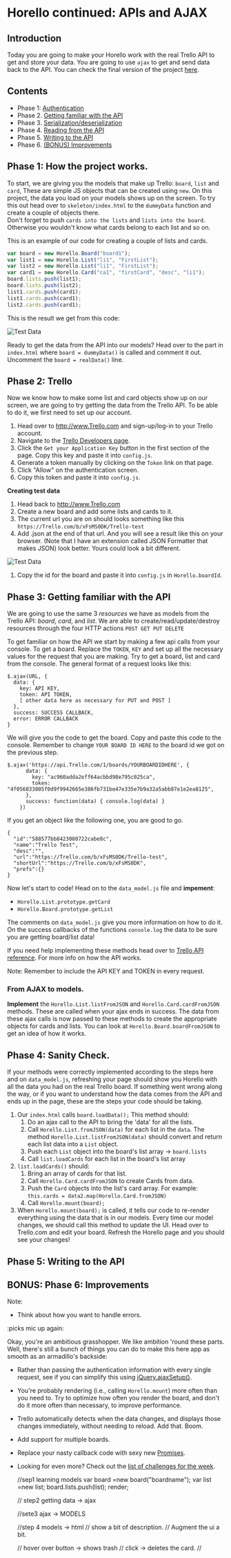 # Horello continued: APIs and AJAX

## Introduction

Today you are going to make your Horello work with the real Trello API to get and
store your data. You are going to use `ajax` to get and send data back to the API.
You can check the final version of the project [here](http://horizons-school-of-technology.github.io/week02/day4/2_Horello-ajax/solution/index.html).

## Contents

- Phase 1: [Authentication](#phase-1-authentication)
- Phase 2. [Getting familiar with the API](#phase-2-getting-familiar-with-the-api)
- Phase 3. [Serialization/deserialization](#phase-3-serializationdeserialization)
- Phase 4. [Reading from the API](#phase-4-reading-from-the-api)
- Phase 5. [Writing to the API](#phase-5-writing-to-the-api)
- Phase 6. [(BONUS) Improvements](#bonus-phase-6-improvements)


## Phase 1: How the project works.

To start, we are giving you the models that make up Trello: `board`, `list` and `card`,
These are simple JS objects that can be created using `new`. On this project, the
data you load on your models shows up on the screen. To try this out head over to `skeleton/index.html` to the `dummyData` function and create a couple of objects there.  
Don't forget to push `cards into the lists` and `lists into the board`. Otherwise you wouldn't know what cards belong to each list and so on.

This is an example of our code for creating a couple of lists and cards.

```javascript
var board = new Horello.Board("board1");
var list1 = new Horello.List("li1", "FirstList");
var list2 = new Horello.List("li1", "FirstList");
var card1 = new Horello.Card("ca1", "firstCard", "desc", "li1");
board.lists.push(list1);
board.lists.push(list2);
list1.cards.push(card1);
list1.cards.push(card1);
list2.cards.push(card1);
```

This is the result we get from this code:

![Test Data](images/capture1.png) 

Ready to get the data from the API into our models? Head over to the part in
`index.html` where `board = dummyData()` is called and comment it out. Uncomment the
`board = realData()` line.

## Phase 2: Trello

Now we know how to make some list and card objects show up on our screen, we are
going to try getting the data from the Trello API. To be able to do it, we first
need to set up our account.

1. Head over to http://www.Trello.com and sign-up/log-in to your Trello account.
1. Navigate to the [Trello
   Developers page](https://developers.Trello.com/get-started/start-building).
1. Click the `Get your Application Key` button in the first section of
   the page. Copy this key and paste it into `config.js`.
1. Generate a token manually by clicking on the `Token` link on that page.
1. Click "Allow" on the authentication screen.
1. Copy this token and paste it into `config.js`.

**Creating test data**
1. Head back to http://www.Trello.com
1. Create a new board and add some lists and cards to it.
1. The current url you are on should looks something like this `https://Trello.com/b/xFsMS0DK/Trello-test`
1. Add .json at the end of that url. And you will see a result like this on your
browser. (Note that I have an extension called JSON Formatter that makes JSON) look
better. Yours could look a bit different.

![Test Data](images/capture2.png)

1. Copy the id for the board and paste it into `config.js` in `Horello.boardId`.

## Phase 3: Getting familiar with the API

We are going to use the same 3 _resources_ we have as models from the Trello API:
 _board_, _card_, and _list_. We are able to create/read/update/destroy resources
 through the four HTTP actions `POST GET PUT DELETE`

To get familiar on how the API we start by making a few api calls from your console.
To get a board. Replace the `TOKEN`, `KEY` and set up all the necessary values for
the request that you are making. Try to get a board, list and card from the console.
The general format of a request looks like this:

```
$.ajax(URL, {
  data: {
    key: API KEY,
    token: API TOKEN,
    [ other data here as necessary for PUT and POST ]
  },
  success: SUCCESS CALLBACK,
  error: ERROR CALLBACK
}
```

We will give you the code to get the board. Copy and paste this code to the console. Remember to change `YOUR BOARD ID HERE` to the board id we got on the previous step.

```
$.ajax('https://api.Trello.com/1/boards/YOURBOARDIDHERE', {
      data: {
        key: "ac960adda2eff64acbbd98e795c025ca",
        token: "4f056833805f0d9f9942665e386fb731be47e335e7b9a32a5abb87e1e2ea8125",
      },
      success: function(data) { console.log(data) }
    })
```

If you get an object like the following one, you are good to go.

```
{
  "id":"588577bb8423080722cabe8c",
  "name":"Trello Test",
  "desc":"",
  "url":"https://Trello.com/b/xFsMS0DK/Trello-test",
  "shortUrl":"https://Trello.com/b/xFsMS0DK",
  "prefs":{}
}
```

Now let's start to code! Head on to the `data_model.js` file and **impement**:

- `Horello.List.prototype.getCard`
- `Horello.Board.prototype.getList`

The comments on `data_model.js` give you more information on how to do it. On the
success callbacks of the functions `console.log` the data to be sure you
are getting board/list data!

If you need help implementing these methods head over to [Trello API
reference](https://developers.Trello.com/advanced-reference). For more info on how
the API works.

Note: Remember to include the API KEY and TOKEN in every request.

### From AJAX to models.

**Implement** the `Horello.List.listFromJSON` and `Horello.Card.cardFromJSON` methods.
These are called when your ajax ends in success. The data from these ajax calls
is now passed to these methods to create the appropriate objects for cards and lists.
You can look at `Horello.Board.boardFromJSON` to get an idea of how it works.

## Phase 4: Sanity Check.

If your methods were correctly implemented according to the steps here and on
`data_model.js`, refreshing your page should show you Horello with all the data
you had on the real Trello board. If something went wrong along the way, or if you
want to understand how the data comes from the API and ends up in the page, these
are the steps your code should be taking.

1. Our `index.html` calls `board.loadData();` This method should:
    1. Do an ajax call to the API to bring the 'data' for all the lists.
    1. Call `Horello.List.fromJSON(data)` for each list in the `data`.
        The method `Horello.List.listFromJSON(data)` should convert and return each list data into a `List` object.
    1. Push each `List` object into the board's list array -> `board.lists`
    1. Call `list.loadCards` for each list in the board's list array
1.  `list.loadCards()` should:
    1. Bring an array of cards for that list.
    1. Call `Horello.Card.cardFromJSON` to create Cards from data.
    1. Push the `Card` objects into the list's card array. For example:
       `this.cards = data2.map(Horello.Card.fromJSON)`
    1. Call `Horello.mount(board);`
1. When `Horello.mount(board);` is called, it tells our code to re-render everything
using the data that is in our models. Every time our model changes, we should call
this method to update the UI. Head over to Trello.com and edit your board. Refresh
the Horello page and you should see your changes!


## Phase 5: Writing to the API



## BONUS: Phase 6: Improvements


Note:
- Think about how you want to handle errors.

:picks mic up again:

Okay, you're an ambitious grasshopper. We like ambition 'round these
parts. Well, there's still a bunch of things you can do to make this
here app as smooth as an armadillo's backside:

- Rather than passing the authentication information with every single
  request, see if you can simplify this using
  [jQuery.ajaxSetup()](https://api.jquery.com/jquery.ajaxsetup/).
- You're probably rendering (i.e., calling `Horello.mount`) more often
  than you need to. Try to optimize how often you render the board, and
  don't do it more often than necessary, to improve performance.
- Trello automatically detects when the data changes, and displays those
  changes immediately, without needing to reload. Add that. Boom.
- Add support for multiple boards.
- Replace your nasty callback code with sexy new
  [Promises](https://developer.mozilla.org/en-US/docs/Web/JavaScript/Reference/Global_Objects/Promise).
- Looking for even more? Check out the [list of challenges for the
  week](../../challenges/1_bonus_Horello).







  //sep1
  learning models
  var board =new board("boardname");
  var list =new list;
  board.lists.push(list);
  render;

  // step2
  getting data -> ajax

  //sete3
  ajax -> MODELS

  //step 4
  models -> html
  // show a bit of description.
  // Augment the ui a bit.

  // hover over button -> shows trash
  // click -> deletes the card.
  //
